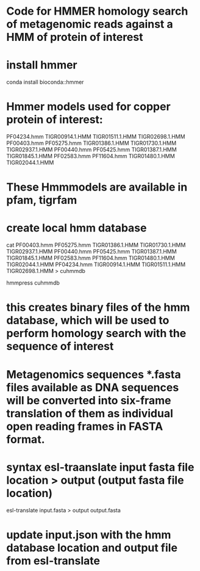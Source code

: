 # Code for HMMER homology search of metagenomic reads against a HMM of protein of interest

# install hmmer

conda install bioconda::hmmer

# Hmmer models used for copper protein of interest: 

PF04234.hmm  TIGR00914.1.HMM  TIGR01511.1.HMM  TIGR02698.1.HMM PF00403.hmm  PF05275.hmm  TIGR01386.1.HMM  TIGR01730.1.HMM  TIGR02937.1.HMM PF00440.hmm  PF05425.hmm  TIGR01387.1.HMM  TIGR01845.1.HMM PF02583.hmm  PF11604.hmm  TIGR01480.1.HMM  TIGR02044.1.HMM

# These Hmmmodels are available in pfam, tigrfam

# create local hmm database

cat PF00403.hmm  PF05275.hmm TIGR01386.1.HMM  TIGR01730.1.HMM  TIGR02937.1.HMM PF00440.hmm  PF05425.hmm TIGR01387.1.HMM  TIGR01845.1.HMM PF02583.hmm  PF11604.hmm TIGR01480.1.HMM  TIGR02044.1.HMM PF04234.hmm  TIGR00914.1.HMM  TIGR01511.1.HMM  TIGR02698.1.HMM > cuhmmdb

hmmpress cuhmmdb
# this creates binary files of the hmm database, which will be used to perform homology search with the sequence of interest

# Metagenomics sequences *.fasta files available as DNA sequences will be converted into six-frame translation of them as individual open reading frames in FASTA format. 
# syntax esl-traanslate input fasta file location > output (output fasta file location)
esl-translate input.fasta > output output.fasta

# update input.json with the hmm database location and output file from esl-translate

